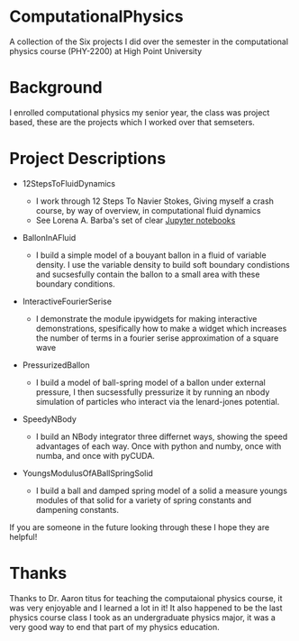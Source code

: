 # ComputationalPhysics
A collection of the Six projects I did over the semester in the computational physics course (PHY-2200) at High Point University

# Background
I enrolled computational physics my senior year, the class was project based, these are the projects which I worked over that semseters. 

# Project Descriptions

  * 12StepsToFluidDynamics
    * I work through 12 Steps To Navier Stokes, Giving myself a crash course, by way of overview, in computational fluid dynamics
    * See Lorena A. Barba's set of clear <a href="http://lorenabarba.com/blog/cfd-python-12-steps-to-navier-stokes/"> Jupyter notebooks</a>
    
  * BallonInAFluid
    * I build a simple model of a bouyant ballon in a fluid of variable density. I use the variable density to build soft boundary condistions and sucsesfully contain the ballon to a small area with these boundary conditions.
    
  * InteractiveFourierSerise
    * I demonstrate the module ipywidgets for making interactive demonstrations, spesifically how to make a widget which increases the number of terms in a fourier serise approximation of a square wave
    
  * PressurizedBallon
    * I build a model of ball-spring model of a ballon under external pressure, I then sucsessfully pressurize it by running an nbody simulation of particles who interact via the lenard-jones potential.
    
  * SpeedyNBody
    * I build an NBody integrator three differnet ways, showing the speed advantages of each way. Once with python and numby, once with numba, and once with pyCUDA.
    
  * YoungsModulusOfABallSpringSolid
    * I build a ball and damped spring model of a solid a measure youngs modules of that solid for a variety of spring constants and dampening constants.
    
    
If you are someone in the future looking through these I hope they are helpful!

# Thanks
Thanks to Dr. Aaron titus for teaching the computaional physics course, it was very enjoyable and I learned a lot in it! It also happened to be the last physics course class I took as an undergraduate physics major, it was a very good way to end that part of my physics education.
